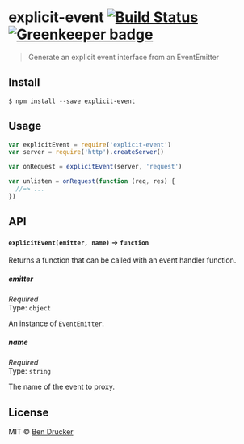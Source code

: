 # explicit-event [![Build Status](https://travis-ci.org/bendrucker/explicit-event.svg?branch=master)](https://travis-ci.org/bendrucker/explicit-event) [![Greenkeeper badge](https://badges.greenkeeper.io/bendrucker/explicit-event.svg)](https://greenkeeper.io/)

> Generate an explicit event interface from an EventEmitter


## Install

```
$ npm install --save explicit-event
```


## Usage

```js
var explicitEvent = require('explicit-event')
var server = require('http').createServer()

var onRequest = explicitEvent(server, 'request')

var unlisten = onRequest(function (req, res) {
  //=> ...  
})
```

## API

#### `explicitEvent(emitter, name)` -> `function`

Returns a function that can be called with an event handler function.

##### emitter

*Required*  
Type: `object`

An instance of `EventEmitter`.

##### name

*Required*  
Type: `string`

The name of the event to proxy.


## License

MIT © [Ben Drucker](http://bendrucker.me)
